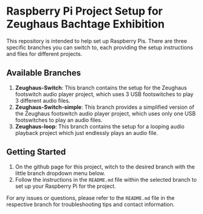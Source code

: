# Raspberry Pi Project Setup for Zeughaus Bachtage Exhibition

This repository is intended to help set up Raspberry Pis. There are three specific branches you can switch to, each providing the setup instructions and files for different projects.

## Available Branches

1. **Zeughaus-Switch**: This branch contains the setup for the Zeughaus footswitch audio player project, which uses 3 USB footswitches to play 3 different audio files.
2. **Zeughaus-Switch-simple**: This branch provides a simplified version of the Zeughaus footswitch audio player project, which uses only one USB footswitches to play an audio files.
3. **Zeughaus-loop**: This branch contains the setup for a looping audio playback project which just endlessly plays an audio file.

## Getting Started

1. On the github page for this project, witch to the desired branch with the little branch dropdown menu below.
2. Follow the instructions in the `README.md` file within the selected branch to set up your Raspberry Pi for the project.

For any issues or questions, please refer to the `README.md` file in the respective branch for troubleshooting tips and contact information.
